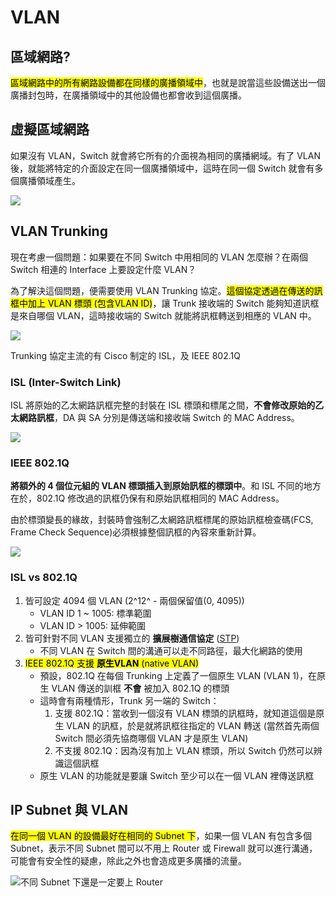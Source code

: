 # VLAN

## 區域網路?

<mark>區域網路中的所有網路設備都在同樣的廣播領域中</mark>，也就是說當這些設備送出一個廣播封包時，在廣播領域中的其他設備也都會收到這個廣播。

## 虛擬區域網路

如果沒有 VLAN，Switch 就會將它所有的介面視為相同的廣播網域。有了 VLAN 後，就能將特定的介面設定在同一個廣播領域中，這時在同一個 Switch 就會有多個廣播領域產生。

![](2019-04-30-23-33-51.png)

## VLAN Trunking

現在考慮一個問題：如果要在不同 Switch 中用相同的 VLAN 怎麼辦？在兩個 Switch 相連的 Interface 上要設定什麼 VLAN？

為了解決這個問題，便需要使用 VLAN Trunking 協定。<mark>這個協定透過在傳送的訊框中加上 VLAN 標頭 (包含VLAN ID)</mark>，讓 Trunk 接收端的 Switch 能夠知道訊框是來自哪個 VLAN，這時接收端的 Switch 就能將訊框轉送到相應的 VLAN 中。

![](2019-04-30-23-41-25.png)

Trunking 協定主流的有 Cisco 制定的 ISL，及 IEEE 802.1Q

### ISL (Inter-Switch Link)

ISL 將原始的乙太網路訊框完整的封裝在 ISL 標頭和標尾之間，**不會修改原始的乙太網路訊框**，DA 與 SA 分別是傳送端和接收端 Switch 的 MAC Address。

![](2019-04-30-23-46-30.png)

### IEEE 802.1Q

**將額外的 4 個位元組的 VLAN 標頭插入到原始訊框的標頭中**。和 ISL 不同的地方在於，802.1Q 修改過的訊框仍保有和原始訊框相同的 MAC Address。

由於標頭變長的緣故，封裝時會強制乙太網路訊框標尾的原始訊框檢查碼(FCS, Frame Check Sequence)必須根據整個訊框的內容來重新計算。

![](2019-04-30-23-48-37.png)

### ISL vs 802.1Q
    
1. 皆可設定 4094 個 VLAN (2^12^ - 兩個保留值(0, 4095))
    * VLAN ID 1 ~ 1005: 標準範圍
    * VLAN ID > 1005: 延伸範圍
2. 皆可針對不同 VLAN 支援獨立的 **擴展樹通信協定** ([STP](/NCTU-Coursenote/network-associate/layer2/stp))
    * 不同 VLAN 在 Switch 間的溝通可以走不同路徑，最大化網路的使用
3. <mark>IEEE 802.1Q 支援 **原生VLAN** (native VLAN)</mark>
    * 預設，802.1Q 在每個 Trunking 上定義了一個原生 VLAN (VLAN 1)，在原生 VLAN 傳送的訓框 **不會** 被加入 802.1Q 的標頭
    * 這時會有兩種情形，Trunk 另一端的 Switch：
        1. 支援 802.1Q：當收到一個沒有 VLAN 標頭的訊框時，就知道這個是原生 VLAN 的訊框，於是就將訊框往指定的 VLAN 轉送 (當然首先兩個 Switch 間必須先協商哪個 VLAN 才是原生 VLAN)
        2. 不支援 802.1Q：因為沒有加上 VLAN 標頭，所以 Switch 仍然可以辨識這個訊框
    * 原生 VLAN 的功能就是要讓 Switch 至少可以在一個 VLAN 裡傳送訊框

## IP Subnet 與 VLAN

<mark>在同一個 VLAN 的設備最好在相同的 Subnet 下</mark>，如果一個 VLAN 有包含多個 Subnet，表示不同 Subnet 間可以不用上 Router 或 Firewall 就可以進行溝通，可能會有安全性的疑慮，除此之外也會造成更多廣播的流量。

![不同 Subnet 下還是一定要上 Router](2019-05-01-00-18-20.png)